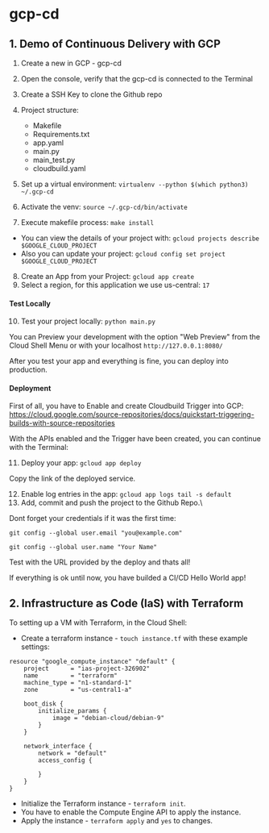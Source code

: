 # gcp-cd

## 1. Demo of Continuous Delivery with GCP

1. Create a new in GCP - gcp-cd
2. Open the console, verify that the gcp-cd is connected to the Terminal
3. Create a SSH Key to clone the Github repo
4. Project structure:

    * Makefile
    * Requirements.txt
    * app.yaml
    * main.py
    * main_test.py
    * cloudbuild.yaml

5. Set up a virtual environment: `virtualenv --python $(which python3) ~/.gcp-cd`
6. Activate the venv: `source ~/.gcp-cd/bin/activate`
7. Execute makefile process: `make install`

* You can view the details of your project with: `gcloud projects describe $GOOGLE_CLOUD_PROJECT`
* Also you can update your project: `gcloud config set project $GOOGLE_CLOUD_PROJECT`

8. Create an App from your Project: `gcloud app create`
9. Select a region, for this application we use us-central: `17`

#### Test Locally
10. Test your project locally: `python main.py`

You can Preview your development with the option "Web Preview" from the Cloud Shell Menu or with your localhost `http://127.0.0.1:8080/`

After you test your app and everything is fine, you can deploy into production.

#### Deployment
First of all, you have to Enable and create Cloudbuild Trigger into GCP: https://cloud.google.com/source-repositories/docs/quickstart-triggering-builds-with-source-repositories

With the APIs enabled and the Trigger have been created, you can continue with the Terminal:

11. Deploy your app: `gcloud app deploy`

Copy the link of the deployed service.

12. Enable log entries in the app: `gcloud app logs tail -s default`
13. Add, commit and push the project to the Github Repo.\

Dont forget your credentials if it was the first time:

`git config --global user.email "you@example.com"`

`git config --global user.name "Your Name"`

Test with the URL provided by the deploy and thats all!
 
 If everything is ok until now, you have builded a CI/CD Hello World app!
 
 ## 2. Infrastructure as Code (IaS) with Terraform
 
 To setting up a VM with Terraform, in the Cloud Shell:
 
 * Create a terraform instance - `touch instance.tf` with these example settings:

```
resource "google_compute_instance" "default" {
    project      = "ias-project-326902"
    name         = "terraform"
    machine_type = "n1-standard-1"
    zone         = "us-central1-a"

    boot_disk {
        initialize_params {
            image = "debian-cloud/debian-9"
        }
    }

    network_interface {
        network = "default"
        access_config {

        }
    }
}
```
* Initialize the Terraform instance - `terraform init`.
* You have to enable the Compute Engine API to apply the instance.
* Apply the instance - `terraform apply` and `yes` to changes. 

